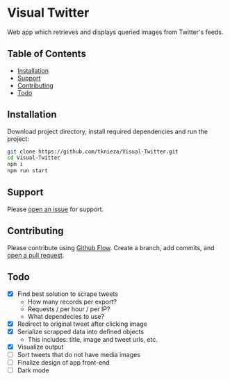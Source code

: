 # Visual Twitter

Web app which retrieves and displays queried images from Twitter's feeds.

## Table of Contents

- [Installation](#installation)
- [Support](#support)
- [Contributing](#contributing)
- [Todo](#todo)

## Installation

Download project directory, install required dependencies and run the project:

```sh
git clone https://github.com/tknieza/Visual-Twitter.git
cd Visual-Twitter
npm i
npm run start
```

## Support

Please [open an issue](https://github.com/tknieza/visual-twitter/issues/new) for support.

## Contributing

Please contribute using [Github Flow](https://guides.github.com/introduction/flow/). Create a branch, add commits, and [open a pull request](https://github.com/fraction/readme-boilerplate/compare/).

## Todo

- [x] Find best solution to scrape tweets
  - How many records per export?
  - Requests / per hour / per IP?
  - What dependecies to use?
- [x] Redirect to original tweet after clicking image
- [x] Serialize scrapped data into defined objects
  - This includes: title, image and tweet urls, etc.
- [x] Visualize output
- [ ] Sort tweets that do not have media images
- [ ] Finalize design of app front-end
- [ ] Dark mode
